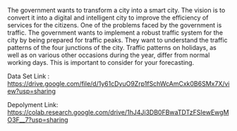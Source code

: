 The government wants to transform a city into a smart city. The vision is to convert it into a digital and intelligent city to improve the efficiency of services for the citizens. One of the problems faced by the government is traffic.
The government wants to implement a robust traffic system for the city by being prepared for traffic peaks. They want to understand the traffic patterns of the four junctions of the city. Traffic patterns on holidays, as well as on various other occasions during the year, differ from normal working days. This is important to consider for your forecasting.


Data Set Link :
https://drive.google.com/file/d/1y61cDyuO9Zrp1fSchWcAmCxk0B6SMx7X/view?usp=sharing

Depolyment Link:
https://colab.research.google.com/drive/1hJ4Ji3DB0FBwaTDTzFSIewEwgMO3F__7?usp=sharing

